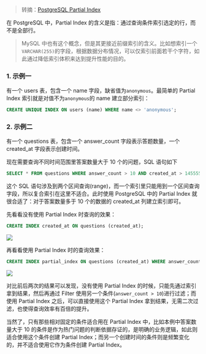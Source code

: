 > 转摘：[PostgreSQL Partial Index](https://blog.huoding.com/2016/04/28/510)

在 PostgreSQL 中，Partial Index 的含义是指：通过查询条件索引选定的行，而不是全部行。

> MySQL 中也有这个概念，但是其更接近前缀索引的含义。比如想索引一个`VARCHAR(255)`的字段，根据数据分布情况，可以仅索引前面若干个字符，如此通过降低索引体积来达到提升性能的目的。

### 1. 示例一

有一个 users 表，包含一个 name 字段，缺省值为`anonymous`。最简单的 Partial Index 索引就是对值不为`anonymous`的 name 建立部分索引：

```sql
CREATE UNIQUE INDEX ON users (name) WHERE name <> 'anonymous';
```

### 2. 示例二

有一个 questions 表，包含一个 answer_count 字段表示答题数量，一个 created_at 字段表示创建时间。

现在需要查询不同时间范围里答案数量大于 10 个的问题，SQL 语句如下

```sql
SELECT * FROM questions WHERE answer_count > 10 AND created_at > 1455555555 LIMIT 100;
```

这个 SQL 语句涉及到两个区间查询(range)，而一个索引里只能用到一个区间查询字段，所以复合索引在这里不适合。此时使用 PostgreSQL 中的 Partial Index 就很合适了：对于答案数量多于 10 个的数据的 created_at 列建立索引即可。

先看看没有使用 Partial Index 时查询的效果：

```sql
CREATE INDEX created_at ON questions (created_at);
```

![](http://cnd.qiniu.lin07ux.cn/markdown/1573633158565.png)

再看看使用 Partial Index 时的查询效果：

```sql
CREATE INDEX partial_index ON questions (created_at) WHERE answer_count > 10;
```

![](http://cnd.qiniu.lin07ux.cn/markdown/1573633227638.png)

对比前后两次的结果可以发现，没有使用 Partial Index 的时候，只能先通过索引拿到结果，然后再通过 Filter 使用另一个条件(`answer_count > 10`)进行过滤；而使用 Partial Index 之后，可以直接使用这个 Partial Index 拿到结果，无需二次过滤，也使得查询效率有百倍的提升。

当然了，只有那些相对固定的条件适合用在 Partial Index 中，比如本例中答案数量大于 10 的条件是作为热门问题的判断依据存证的，是明确的业务逻辑，如此则适合使用这个条件创建 Partial Index；而另一个创建时间的条件则是频繁变化的，并不适合使用它作为条件创建 Partial Index。

